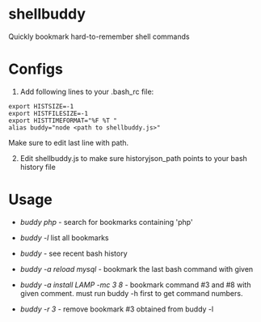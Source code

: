# shellbuddy
Quickly bookmark hard-to-remember shell commands 

# Configs
1. Add following lines to your .bash_rc file:

```
export HISTSIZE=-1
export HISTFILESIZE=-1
export HISTTIMEFORMAT="%F %T "
alias buddy="node <path to shellbuddy.js>"
```
Make sure to edit last line with path.

2. Edit shellbuddy.js to make sure historyjson_path points to your bash history file

# Usage

* _buddy php_  - search for bookmarks containing 'php'

* _buddy -l_ list all bookmarks

* _buddy_  - see recent bash history

* _buddy -a reload mysql_ - bookmark the last bash command with given 
 
* _buddy -a install LAMP -mc 3 8_ - bookmark command #3 and #8 with given comment. must run buddy -h first to get command numbers.

* _buddy -r 3_ - remove bookmark #3 obtained from buddy -l
